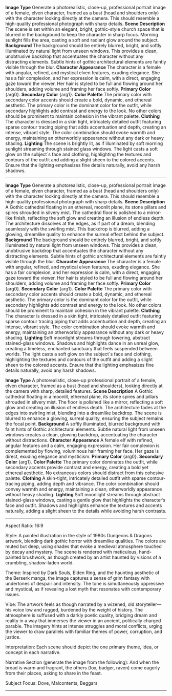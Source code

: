 **Image Type** Generate a photorealistic, close-up, professional portrait image of a female, elven character, framed as a bust (head and shoulders only) with the character looking directly at the camera. This should resemble a high-quality professional photograph with sharp details.
**Scene Description** The scene is set within an elegant, bright, gothic-style church space that is blurred in the background to keep the character in sharp focus. Morning sunlight fills the area, casting a soft and radiant glow around the subject.
**Background** The background should be entirely blurred, bright, and softly illuminated by natural light from unseen windows. This provides a clean, unobtrusive backdrop that accentuates the character without any distracting elements. Subtle hints of gothic architectural elements are faintly visible through the blur.
**Character Appearance** The character is a female with angular, refined, and mystical elven features, exuding elegance. She has a fair complexion, and her expression is calm, with a direct, engaging gaze toward the viewer. Her hair is styled to be full and flowing around her shoulders, adding volume and framing her face softly.
**Primary Color** {arg0}.
**Secondary Color** {arg1}.
**Color Palette** The primary color with secondary color accents should create a bold, dynamic, and ethereal aesthetic. The primary color is the dominant color for the outfit, while secondary highlights add contrast and energy to the look. No other colors should be prominent to maintain cohesion in the vibrant palette.
**Clothing** The character is dressed in a skin tight, intricately detailed outfit featuring sparse contour tracing piping that adds accentuation and depth, creating an intense, vibrant style. The color combination should evoke warmth and energy, maintaining an otherworldly appearance without any dark or heavy shading.
**Lighting** The scene is brightly lit, as if illuminated by soft morning sunlight streaming through stained glass windows. The light casts a soft glow on the subject`s face and clothing, highlighting the textures and contours of the outfit and adding a slight sheen to the colored accents. Ensure that the lighting emphasizes fine details naturally, avoid any harsh shadows.

----

**Image Type** Generate a photorealistic, close-up, professional portrait image of a female, elven character, framed as a bust (head and shoulders only) with the character looking directly at the camera. This should resemble a high-quality professional photograph with sharp details.
**Scene Description** A Gothic cathedral floating in an ethereal, moonlit plane, its stone pillars and spires shrouded in silvery mist. The cathedral floor is polished to a mirror-like finish, reflecting the soft glow and creating an illusion of endless depth. The architecture dissolves at the edges, as if part of a dream, blending seamlessly with the swirling mist. This backdrop is blurred, adding a glowing, dreamlike quality to enhance the surreal effect behind the subject.
**Background** The background should be entirely blurred, bright, and softly illuminated by natural light from unseen windows. This provides a clean, unobtrusive backdrop that accentuates the character without any distracting elements. Subtle hints of gothic architectural elements are faintly visible through the blur.
**Character Appearance** The character is a female with angular, refined, and mystical elven features, exuding elegance. She has a fair complexion, and her expression is calm, with a direct, engaging gaze toward the viewer. Her hair is styled to be full and flowing around her shoulders, adding volume and framing her face softly.
**Primary Color** {arg0}.
**Secondary Color** {arg1}.
**Color Palette** The primary color with secondary color accents should create a bold, dynamic, and ethereal aesthetic. The primary color is the dominant color for the outfit, while secondary highlights add contrast and energy to the look. No other colors should be prominent to maintain cohesion in the vibrant palette.
**Clothing** The character is dressed in a skin tight, intricately detailed outfit featuring sparse contour tracing piping that adds accentuation and depth, creating an intense, vibrant style. The color combination should evoke warmth and energy, maintaining an otherworldly appearance without any dark or heavy shading.
**Lighting** Soft moonlight streams through towering, abstract stained-glass windows. Shadows and highlights dance in an unreal glow, creating a timeless, enchanted sanctuary that feels suspended between worlds. The light casts a soft glow on the subject`s face and clothing, highlighting the textures and contours of the outfit and adding a slight sheen to the colored accents. Ensure that the lighting emphasizes fine details naturally, avoid any harsh shadows.


**Image Type** A photorealistic, close-up professional portrait of a female, elven character, framed as a bust (head and shoulders), looking directly at the camera with sharp, detailed features.
**Scene Description** A Gothic cathedral floating in a moonlit, ethereal plane, its stone spires and pillars shrouded in silvery mist. The floor is polished like a mirror, reflecting a soft glow and creating an illusion of endless depth. The architecture fades at the edges into swirling mist, blending into a dreamlike backdrop. The scene is blurred to enhance a glowing, surreal quality, ensuring the subject remains the focal point.
**Background** A softly illuminated, blurred background with faint hints of Gothic architectural elements. Subtle natural light from unseen windows creates a clean, glowing backdrop, accentuating the character without distractions.
**Character Appearance** A female elf with refined, angular features and a calm, engaging expression. Her fair complexion is complemented by flowing, voluminous hair framing her face. Her gaze is direct, exuding elegance and mysticism.
**Primary Color** {arg0}.
**Secondary Color** {arg1}.
**Color Palette** The primary color dominates the outfit, while secondary accents provide contrast and energy, creating a bold yet ethereal aesthetic. No extraneous colors should distract from this cohesive palette.
**Clothing** A skin-tight, intricately detailed outfit with sparse contour-tracing piping, adding depth and vibrance. The color combination should convey warmth and energy, maintaining a clean, otherworldly appearance without heavy shading.
**Lighting** Soft moonlight streams through abstract stained-glass windows, casting a gentle glow that highlights the character’s face and outfit. Shadows and highlights enhance the textures and accents naturally, adding a slight sheen to the details while avoiding harsh contrasts.

----

Aspect Ratio: 16:9

Style:
A painted illustration in the style of 1980s Dungeons & Dragons artwork, blending dark gothic horror with dreamlike qualities. The colors are muted but deep, using shades that evoke a medieval atmosphere touched by decay and mystery. The scene is rendered with meticulous, hand-painted brushwork, as though created by an artist haunted by visions of a crumbling, shadow-laden world.

Theme:
Inspired by Dark Souls, Elden Ring, and the haunting aesthetic of the Berserk manga, the image captures a sense of grim fantasy with undertones of despair and intensity. The tone is simultaneously oppressive and mystical, as if revealing a lost myth that resonates with contemporary issues.

Vibe:
The artwork feels as though narrated by a wizened, old storyteller—his voice low and ragged, burdened by the weight of history. The atmosphere is suffused with a darkly poetic quality, bridging dream and reality in a way that immerses the viewer in an ancient, politically charged parable. The imagery hints at intense struggles and moral conflicts, urging the viewer to draw parallels with familiar themes of power, corruption, and justice.

Interpretation:
Each scene should depict the one primary theme, idea, or concept in each narrative.

Narrative Section (generate the image from the following):
And when the bread is warm and fragrant, the others (fox, badger, raven) come eagerly from their places, asking to share in the feast.

Subject Focus:
Dove, Malcontents, Beggars

----

